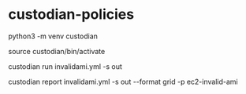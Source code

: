 # custodian-policies

python3 -m venv custodian

source custodian/bin/activate


custodian run invalidami.yml -s out


custodian report  invalidami.yml -s out --format grid -p ec2-invalid-ami
